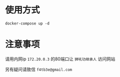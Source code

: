 # 使用方式

```
docker-compose up -d
```

# 注意事项

请用内网ip `172.20.0.3` 的80端口让 `狮吼功继承人` 访问网站

另有疑问请致信 `f4tb3e@gmail.com`